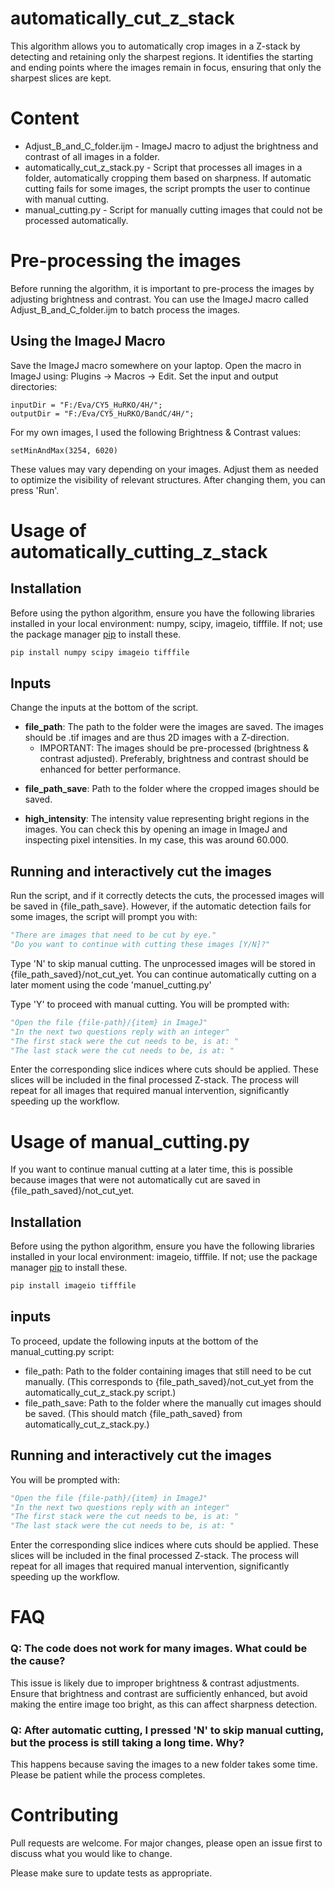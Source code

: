 # automatically_cut_z_stack
This algorithm allows you to automatically crop images in a Z-stack by detecting and retaining only the sharpest regions. It identifies the starting and ending points where the images remain in focus, ensuring that only the sharpest slices are kept.

# Content
* Adjust_B_and_C_folder.ijm - ImageJ macro to adjust the brightness and contrast of all images in a folder.
* automatically_cut_z_stack.py - Script that processes all images in a folder, automatically cropping them based on sharpness. If automatic cutting fails for some images, the script prompts the user to continue with manual cutting.
* manual_cutting.py - Script for manually cutting images that could not be processed automatically.
  
# Pre-processing the images 
Before running the algorithm, it is important to pre-process the images by adjusting brightness and contrast. You can use the ImageJ macro called Adjust_B_and_C_folder.ijm to batch process the images.

## Using the ImageJ Macro
Save the ImageJ macro somewhere on your laptop. Open the macro in ImageJ using: Plugins -> Macros ->  Edit. Set the input and output directories:

```ImageJ
inputDir = "F:/Eva/CY5_HuRKO/4H/";
outputDir = "F:/Eva/CY5_HuRKO/BandC/4H/";
```

For my own images, I used the following Brightness & Contrast values:

```ImageJ
setMinAndMax(3254, 6020)
```
These values may vary depending on your images. Adjust them as needed to optimize the visibility of relevant structures. After changing them, you can press 'Run'. 

# Usage of automatically_cutting_z_stack

## Installation
Before using the python algorithm, ensure you have the following libraries installed in your local environment: numpy, scipy, imageio, tifffile. 
If not; use the package manager [pip](https://pip.pypa.io/en/stable/) to install these.

```bash
pip install numpy scipy imageio tifffile
```

## Inputs 
Change the inputs at the bottom of the script. 
* **file_path**: The path to the folder were the images are saved. The images should be .tif images and are thus 2D images with a Z-direction. 
    * IMPORTANT: The images should be pre-processed (brightness & contrast adjusted). Preferably, brightness and contrast should be enhanced for better performance. <p>
* **file_path_save**: Path to the folder where the cropped images should be saved. <p>
* **high_intensity**: The intensity value representing bright regions in the images. You can check this by opening an image in ImageJ and inspecting pixel intensities. In my case, this was around 60.000. 

## Running and interactively cut the images
Run the script, and if it correctly detects the cuts, the processed images will be saved in {file_path_save}. However, if the automatic detection fails for some images, the script will prompt you with: <p>

```python
"There are images that need to be cut by eye."
"Do you want to continue with cutting these images [Y/N]?" 
```

Type 'N' to skip manual cutting. The unprocessed images will be stored in {file_path_saved}/not_cut_yet. You can continue automatically cutting on a later moment using the code 'manuel_cutting.py' <p>
Type 'Y' to proceed with manual cutting. You will be prompted with: <p>

```python
"Open the file {file-path}/{item} in ImageJ" 
"In the next two questions reply with an integer" 
"The first stack were the cut needs to be, is at: " 
"The last stack were the cut needs to be, is at: "  
```

Enter the corresponding slice indices where cuts should be applied. These slices will be included in the final processed Z-stack. The process will repeat for all images that required manual intervention, significantly speeding up the workflow.

# Usage of manual_cutting.py
If you want to continue manual cutting at a later time, this is possible because images that were not automatically cut are saved in {file_path_saved}/not_cut_yet.

## Installation
Before using the python algorithm, ensure you have the following libraries installed in your local environment: imageio, tifffile. 
If not; use the package manager [pip](https://pip.pypa.io/en/stable/) to install these.

```bash
pip install imageio tifffile
```

## inputs 
To proceed, update the following inputs at the bottom of the manual_cutting.py script:

* file_path: Path to the folder containing images that still need to be cut manually. (This corresponds to {file_path_saved}/not_cut_yet from the automatically_cut_z_stack.py script.)
* file_path_save: Path to the folder where the manually cut images should be saved. (This should match {file_path_saved} from automatically_cut_z_stack.py.)
  
## Running and interactively cut the images
You will be prompted with: <p>

```python
"Open the file {file-path}/{item} in ImageJ" 
"In the next two questions reply with an integer" 
"The first stack were the cut needs to be, is at: " 
"The last stack were the cut needs to be, is at: "  
```

Enter the corresponding slice indices where cuts should be applied. These slices will be included in the final processed Z-stack. The process will repeat for all images that required manual intervention, significantly speeding up the workflow.

# FAQ

### Q: The code does not work for many images. What could be the cause?
This issue is likely due to improper brightness & contrast adjustments. Ensure that brightness and contrast are sufficiently enhanced, but avoid making the entire image too bright, as this can affect sharpness detection.

### Q: After automatic cutting, I pressed 'N' to skip manual cutting, but the process is still taking a long time. Why?
This happens because saving the images to a new folder takes some time. Please be patient while the process completes.

# Contributing
Pull requests are welcome. For major changes, please open an issue first to discuss what you would like to change. <p>

Please make sure to update tests as appropriate.

